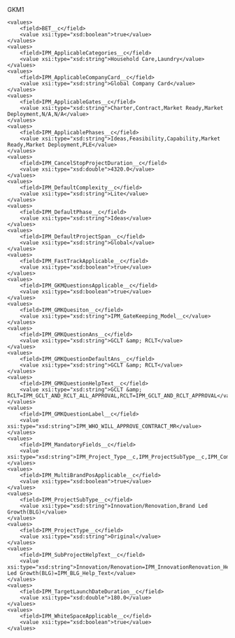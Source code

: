<?xml version="1.0" encoding="UTF-8"?>
<CustomMetadata xmlns="http://soap.sforce.com/2006/04/metadata" xmlns:xsi="http://www.w3.org/2001/XMLSchema-instance" xmlns:xsd="http://www.w3.org/2001/XMLSchema">
    <label>GKM1</label>
     
    <values>
        <field>BET__c</field>
        <value xsi:type="xsd:boolean">true</value>
    </values>
    <values>
        <field>IPM_ApplicableCategories__c</field>
        <value xsi:type="xsd:string">Household Care,Laundry</value>
    </values>
    <values>
        <field>IPM_ApplicableCompanyCard__c</field>
        <value xsi:type="xsd:string">Global Company Card</value>
    </values>
    <values>
        <field>IPM_ApplicableGates__c</field>
        <value xsi:type="xsd:string">Charter,Contract,Market Ready,Market Deployment,N/A,N/A</value>
    </values>
    <values>
        <field>IPM_ApplicablePhases__c</field>
        <value xsi:type="xsd:string">Ideas,Feasibility,Capability,Market Ready,Market Deployment,PLE</value>
    </values>
    <values>
        <field>IPM_CancelStopProjectDuration__c</field>
        <value xsi:type="xsd:double">4320.0</value>
    </values>
    <values>
        <field>IPM_DefaultComplexity__c</field>
        <value xsi:type="xsd:string">Lite</value>
    </values>
    <values>
        <field>IPM_DefaultPhase__c</field>
        <value xsi:type="xsd:string">Ideas</value>
    </values>
    <values>
        <field>IPM_DefaultProjectSpan__c</field>
        <value xsi:type="xsd:string">Global</value>
    </values>
    <values>
        <field>IPM_FastTrackApplicable__c</field>
        <value xsi:type="xsd:boolean">true</value>
    </values>
    <values>
        <field>IPM_GKMQuestionsApplicable__c</field>
        <value xsi:type="xsd:boolean">true</value>
    </values>
    <values>
        <field>IPM_GMKQuesiton__c</field>
        <value xsi:type="xsd:string">IPM_GateKeeping_Model__c</value>
    </values>
    <values>
        <field>IPM_GMKQuestionAns__c</field>
        <value xsi:type="xsd:string">GCLT &amp; RCLT</value>
    </values>
    <values>
        <field>IPM_GMKQuestionDefaultAns__c</field>
        <value xsi:type="xsd:string">GCLT &amp; RCLT</value>
    </values>
    <values>
        <field>IPM_GMKQuestionHelpText__c</field>
        <value xsi:type="xsd:string">GCLT &amp; RCLT=IPM_GCLT_AND_RCLT_ALL_APPROVAL,RCLT=IPM_GCLT_AND_RCLT_APPROVAL</value>
    </values>
    <values>
        <field>IPM_GMKQuestionLabel__c</field>
        <value xsi:type="xsd:string">IPM_WHO_WILL_APPROVE_CONTRACT_MR</value>
    </values>
    <values>
        <field>IPM_MandatoryFields__c</field>
        <value xsi:type="xsd:string">IPM_Project_Type__c,IPM_ProjectSubType__c,IPM_Company_Card__c,IPM_Project_Name__c,IPM_Phase__c,IPM_Brand_Positioning__c,IPM_Target_Launch_Dates__c,IPM_GateKeeping_Model__c,IPM_ProjectSubType__c,IPM_Category_Text__c</value>
    </values>
    <values>
        <field>IPM_MultiBrandPosApplicable__c</field>
        <value xsi:type="xsd:boolean">true</value>
    </values>
    <values>
        <field>IPM_ProjectSubType__c</field>
        <value xsi:type="xsd:string">Innovation/Renovation,Brand Led Growth(BLG)</value>
    </values>
    <values>
        <field>IPM_ProjectType__c</field>
        <value xsi:type="xsd:string">Original</value>
    </values>
    <values>
        <field>IPM_SubProjectHelpText__c</field>
        <value xsi:type="xsd:string">Innovation/Renovation=IPM_InnovationRenovation_Help_Text,Brand Led Growth(BLG)=IPM_BLG_Help_Text</value>
    </values>
    <values>
        <field>IPM_TargetLaunchDateDuration__c</field>
        <value xsi:type="xsd:double">180.0</value>
    </values>
    <values>
        <field>IPM_WhiteSpaceApplicable__c</field>
        <value xsi:type="xsd:boolean">true</value>
    </values>
</CustomMetadata>

